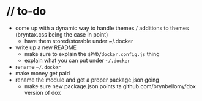 # // to-do

- come up with a dynamic way to handle themes / additions to themes (bryntax.css being the case in point)
	- have them stored/storable under ~/.docker
- write up a new README
	- make sure to explain the `$PWD/docker.config.js` thing
	- explain what you can put under `~/.docker`
- rename `~/.docker`
- make money get paid
- rename the module and get a proper package.json going
  - make sure new package.json points ta github.com/brynbellomy/dox version of dox

